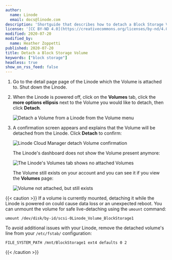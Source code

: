 ```yaml
---
author:
  name: Linode
  email: docs@linode.com
description: 'Shortguide that describes how to detach a Block Storage Volume from a Linode to prepare it to move to a different Linode.'
license: '[CC BY-ND 4.0](https://creativecommons.org/licenses/by-nd/4.0)'
modified: 2020-07-20
modified_by:
  name: Heather Zoppetti
published: 2020-07-20
title: Detach a Block Storage Volume
keywords: ["block storage"]
headless: true
show_on_rss_feed: false
---
```


1.  Go to the detail page page of the Linode which the Volume is attached to. Shut down the Linode.

1.  When the Linode is powered off, click on the **Volumes** tab, click the **more options ellipsis** next to the Volume you would like to detach, then click **Detach**.

    ![Detach a Volume from a Linode from the Volume menu](bs-cloud-detach-volume.png "Detach a Volume from a Linode from the Volume menu")

1.  A confirmation screen appears and explains that the Volume will be detached from the Linode. Click **Detach** to confirm:

    ![Linode Cloud Manager detach Volume confirmation](bs-cloud-detach-volume-confirm.png "Linode Cloud Manager detach Volume confirmation")

    The Linode's dashboard does not show the Volume present anymore:

    ![The Linode's Volumes tab shows no attached Volumes](bs-cloud-add-volume-to-linode-small.png "The Linode's Volumes tab shows no attached Volumes")

    The Volume still exists on your account and you can see it if you view the **Volumes** page:

    ![Volume not attached, but still exists](bs-cloud-volume-detached-but-still-available.png "Volume not attached, but still exists")

{{< caution >}}
If a volume is currently mounted, detaching it while the Linode is powered on could cause data loss or an unexpected reboot. You can unmount the volume for safe live-detaching using the `umount` command:

    umount /dev/disk/by-id/scsi-0Linode_Volume_BlockStorage1

To avoid additional issues with your Linode, remove the detached volume's line from your `/etc/fstab/` configuration:

`FILE_SYSTEM_PATH /mnt/BlockStorage1 ext4 defaults 0 2`

{{< /caution >}}
